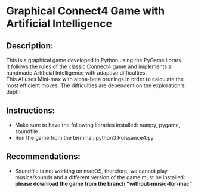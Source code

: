# Graphical Connect4 Game with Artificial Intelligence

## Description:
This is a graphical game developed in Python using the PyGame library.
<br> It follows the rules of the classic Connect4 game and implements a handmade Artificial Intelligence with adaptive difficulties.
<br> This AI uses Mini-max with alpha-beta prunings in order to calculate the most efficient moves. The difficulties are dependent on the exploration's depth.

## Instructions:
- Make sure to have the following libraries installed: numpy, pygame, soundfile
- Run the game from the terminal: python3 Puissance4.py

## Recommendations:
- Soundfile is not working on macOS, therefore, we cannot play musics/sounds and a different version of the game must be installed: **please download the game from the branch "without-music-for-mac"**
